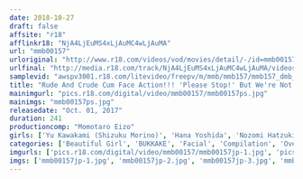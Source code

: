 ```yaml
---
date: 2018-10-27
draft: false
affsite: "r18"
afflinkr18: "NjA4LjEuMS4xLjAuMC4wLjAuMA"
url: "mmb00157"
urloriginal: "http://www.r18.com/videos/vod/movies/detail/-/id=mmb00157"
urlfinal: "http://media.r18.com/track/NjA4LjEuMS4xLjAuMC4wLjAuMA/videos/vod/movies/detail/-/id=mmb00157"
samplevid: "awspv3001.r18.com/litevideo/freepv/m/mmb/mmb157/mmb157_dmb_w.mp4"
title: "Rude And Crude Cum Face Action!!! 'Please Stop!' But We're Not Gonna Stop Until We Bukkake Splatter Our Stinky, Sticky Cum All Over Her Cute Face!"
mainimgurl: "pics.r18.com/digital/video/mmb00157/mmb00157ps.jpg"
mainimgs: "mmb00157ps.jpg"
releasedate: "Oct. 01, 2017"
duration: 241
productioncomp: "Momotaro Eizo"
girls: ['Yu Kawakami (Shizuku Morino)', 'Hana Yoshida', 'Nozomi Hatzuki', 'Suzuno Mizumoto', 'Chika Arimura', 'Yu Shinoda', 'Yuika Seno', 'Mao Mizusawa (Maomi Nagasawa)', 'Ai Uehara', 'Rei Minami']
categories: ['Beautiful Girl', 'BUKKAKE', 'Facial', 'Compilation', 'Over 4 Hours']
imgurls: ['pics.r18.com/digital/video/mmb00157/mmb00157jp-1.jpg', 'pics.r18.com/digital/video/mmb00157/mmb00157jp-2.jpg', 'pics.r18.com/digital/video/mmb00157/mmb00157jp-3.jpg', 'pics.r18.com/digital/video/mmb00157/mmb00157jp-4.jpg', 'pics.r18.com/digital/video/mmb00157/mmb00157jp-5.jpg', 'pics.r18.com/digital/video/mmb00157/mmb00157jp-6.jpg', 'pics.r18.com/digital/video/mmb00157/mmb00157jp-7.jpg', 'pics.r18.com/digital/video/mmb00157/mmb00157jp-8.jpg', 'pics.r18.com/digital/video/mmb00157/mmb00157jp-9.jpg', 'pics.r18.com/digital/video/mmb00157/mmb00157jp-10.jpg', 'pics.r18.com/digital/video/mmb00157/mmb00157jp-11.jpg', 'pics.r18.com/digital/video/mmb00157/mmb00157jp-12.jpg', 'pics.r18.com/digital/video/mmb00157/mmb00157jp-13.jpg', 'pics.r18.com/digital/video/mmb00157/mmb00157jp-14.jpg', 'pics.r18.com/digital/video/mmb00157/mmb00157jp-15.jpg', 'pics.r18.com/digital/video/mmb00157/mmb00157jp-16.jpg', 'pics.r18.com/digital/video/mmb00157/mmb00157jp-17.jpg', 'pics.r18.com/digital/video/mmb00157/mmb00157jp-18.jpg', 'pics.r18.com/digital/video/mmb00157/mmb00157jp-19.jpg', 'pics.r18.com/digital/video/mmb00157/mmb00157jp-20.jpg']
imgs: ['mmb00157jp-1.jpg', 'mmb00157jp-2.jpg', 'mmb00157jp-3.jpg', 'mmb00157jp-4.jpg', 'mmb00157jp-5.jpg', 'mmb00157jp-6.jpg', 'mmb00157jp-7.jpg', 'mmb00157jp-8.jpg', 'mmb00157jp-9.jpg', 'mmb00157jp-10.jpg', 'mmb00157jp-11.jpg', 'mmb00157jp-12.jpg', 'mmb00157jp-13.jpg', 'mmb00157jp-14.jpg', 'mmb00157jp-15.jpg', 'mmb00157jp-16.jpg', 'mmb00157jp-17.jpg', 'mmb00157jp-18.jpg', 'mmb00157jp-19.jpg', 'mmb00157jp-20.jpg']
---
```

